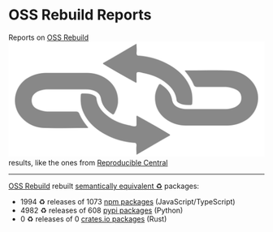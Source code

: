 OSS Rebuild Reports
===================

Reports on [OSS Rebuild![OSS Rebuild](https://raw.githubusercontent.com/google/oss-rebuild/main/site/logo-light.svg)](https://github.com/google/oss-rebuild) results, like the ones from [Reproducible Central](../reproducible-central/)

--------------------------------------------------------------------------------------------------------------------------

[OSS Rebuild](https://github.com/google/oss-rebuild) rebuilt [semantically equivalent :recycle:](https://github.com/jvm-repo-rebuild/reproducible-central/blob/master/doc/stabilize.md) packages:
<!-- BEGIN GENERATED SUMMARY -->
- 1994 :recycle: releases of 1073 [npm packages](npm.md) (JavaScript/TypeScript)
- 4982 :recycle: releases of 608 [pypi packages](pypi.md) (Python)
- 0 :recycle: releases of 0 [crates.io packages](crates.io.md) (Rust)
<!-- END GENERATED SUMMARY -->
